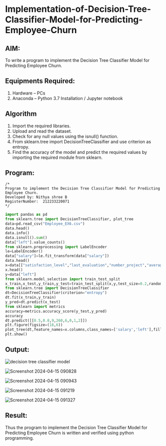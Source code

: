 # Implementation-of-Decision-Tree-Classifier-Model-for-Predicting-Employee-Churn

## AIM:
To write a program to implement the Decision Tree Classifier Model for Predicting Employee Churn.

## Equipments Required:
1. Hardware – PCs
2. Anaconda – Python 3.7 Installation / Jupyter notebook

## Algorithm
1. Import the required libraries.
2. Upload and read the dataset.
3. Check for any null values using the isnull() function.
4. From sklearn.tree import DecisionTreeClassifier and use criterion as entropy.
5. Find the accuracy of the model and predict the required values by importing the required module from sklearn.
## Program:
```
/*
Program to implement the Decision Tree Classifier Model for Predicting Employee Churn.
Developed by: Nithya shree B
RegisterNumber:  212233220071  
*/
```
```python
import pandas as pd
from sklearn.tree import DecisionTreeClassifier, plot_tree
data=pd.read_csv("Employee_EX6.csv")
data.head()
data.info()
data.isnull().sum()
data["left"].value_counts()
from sklearn.preprocessing import LabelEncoder
le=LabelEncoder()
data["salary"]=le.fit_transform(data["salary"])
data.head()
x=data[["satisfaction_level","last_evaluation","number_project","average_montly_hours","time_spend_company","Work_accident","promotion_last_5years","salary"]]
x.head()
y=data["left"]
from sklearn.model_selection import train_test_split
x_train,x_test,y_train,y_test=train_test_split(x,y,test_size=0.2,random_state=100)
from sklearn.tree import DecisionTreeClassifier
dt=DecisionTreeClassifier(criterion="entropy")
dt.fit(x_train,y_train)
y_pred=dt.predict(x_test)
from sklearn import metrics
accuracy=metrics.accuracy_score(y_test,y_pred)
accuracy
dt.predict([[0.5,0.8,9,260,6,0,1,2]])
plt.figure(figsize=(18,6))
plot_tree(dt,feature_names=x.columns,class_names=['salary','left'],filled=True)
plt.show()

```
## Output:
![decision tree classifier model](sam.png)

![Screenshot 2024-04-15 090828](https://github.com/Balunithu/Implementation-of-Decision-Tree-Classifier-Model-for-Predicting-Employee-Churn/assets/161273477/77052b1c-0587-41a4-99d8-910b42ded6b1)

![Screenshot 2024-04-15 090943](https://github.com/Balunithu/Implementation-of-Decision-Tree-Classifier-Model-for-Predicting-Employee-Churn/assets/161273477/f782a37b-34a0-4fa6-9b07-ab3d2bdfeb5e)

![Screenshot 2024-04-15 091219](https://github.com/Balunithu/Implementation-of-Decision-Tree-Classifier-Model-for-Predicting-Employee-Churn/assets/161273477/05bfdff1-1a2f-47a8-9a38-977b01859e5a)

![Screenshot 2024-04-15 091327](https://github.com/Balunithu/Implementation-of-Decision-Tree-Classifier-Model-for-Predicting-Employee-Churn/assets/161273477/e754fe20-d524-473e-8e84-f660132d8ae1)



## Result:
Thus the program to implement the  Decision Tree Classifier Model for Predicting Employee Churn is written and verified using python programming.
